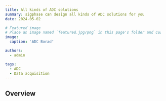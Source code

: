 ```yaml
---
title: All kinds of ADC solutions
summary: sigphase can design all kinds of ADC solutions for you
date: 2024-05-02

# Featured image
# Place an image named `featured.jpg/png` in this page's folder and customize its options here.
image:
  caption: 'ADC Borad'

authors:
  - admin

tags:
  - ADC
  - Data acquisition
---
```


## Overview




